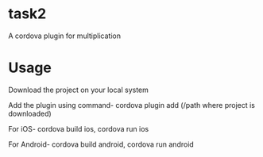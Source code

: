 # task2
A cordova plugin for multiplication

# Usage

Download the project on your local system

Add the plugin using command- cordova plugin add (/path where project is downloaded) 

For iOS- cordova build ios, cordova run ios

For Android- cordova build android, cordova run android


